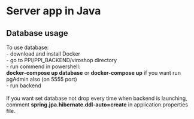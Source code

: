 <h1>Server app in Java</h1>

<h2>Database usage</h2>
To use database:<br>
- download and install Docker<br>
- go to PPI/PPI_BACKEND/viroshop directory<br>
- run commend in powershell: <br>
	<b>docker-compose up database</b>
or <b>docker-compose up</b> if you want run pgAdmin also (on 5555 port)<br>
- run backend<br>
<br>
If you want set database not drop every time when backend is launching, comment <b>spring.jpa.hibernate.ddl-auto=create</b> in application.properties file.